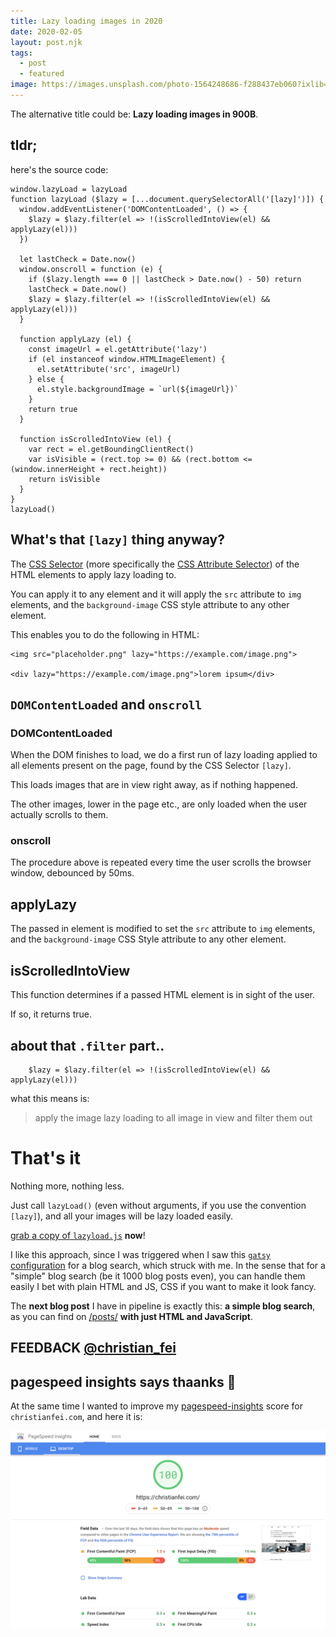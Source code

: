 ```yaml
---
title: Lazy loading images in 2020
date: 2020-02-05
layout: post.njk
tags:
  - post
  - featured
image: https://images.unsplash.com/photo-1564248686-f288437eb060?ixlib=rb-1.2.1&ixid=eyJhcHBfaWQiOjEyMDd9&auto=format&fit=crop&w=250&q=40
---
```


The alternative title could be: **Lazy loading images in 900B**.

## tldr;

here's the source code:

```
window.lazyLoad = lazyLoad
function lazyLoad ($lazy = [...document.querySelectorAll('[lazy]')]) {
  window.addEventListener('DOMContentLoaded', () => {
    $lazy = $lazy.filter(el => !(isScrolledIntoView(el) && applyLazy(el)))
  })

  let lastCheck = Date.now()
  window.onscroll = function (e) {
    if ($lazy.length === 0 || lastCheck > Date.now() - 50) return
    lastCheck = Date.now()
    $lazy = $lazy.filter(el => !(isScrolledIntoView(el) && applyLazy(el)))
  }

  function applyLazy (el) {
    const imageUrl = el.getAttribute('lazy')
    if (el instanceof window.HTMLImageElement) {
      el.setAttribute('src', imageUrl)
    } else {
      el.style.backgroundImage = `url(${imageUrl})`
    }
    return true
  }

  function isScrolledIntoView (el) {
    var rect = el.getBoundingClientRect()
    var isVisible = (rect.top >= 0) && (rect.bottom <= (window.innerHeight + rect.height))
    return isVisible
  }
}
lazyLoad()
```

## What's that `[lazy]` thing anyway?

The [CSS Selector](https://developer.mozilla.org/en-US/docs/Learn/CSS/Building_blocks/Selectors) (more specifically the [CSS Attribute Selector](https://developer.mozilla.org/en-US/docs/Web/CSS/Attribute_selectors)) of the HTML elements to apply lazy loading to.

You can apply it to any element and it will apply the `src` attribute to `img` elements, and the `background-image` CSS style attribute to any other element.


This enables you to do the following in HTML:

```
<img src="placeholder.png" lazy="https://example.com/image.png">

<div lazy="https://example.com/image.png">lorem ipsum</div>
```

## `DOMContentLoaded` and `onscroll`

### DOMContentLoaded
When the DOM finishes to load, we do a first run of lazy loading applied to all elements present on the page, found by the CSS Selector `[lazy]`.

This loads images that are in view right away, as if nothing happened.

The other images, lower in the page etc., are only loaded when the user actually scrolls to them.

### onscroll

The procedure above is repeated every time the user scrolls the browser window, debounced by 50ms.

## applyLazy

The passed in element is modified to set the `src` attribute to `img` elements, and the `background-image` CSS Style attribute to any other element.

## isScrolledIntoView

This function determines if a passed HTML element is in sight of the user.

If so, it returns true.

## about that `.filter` part..

```
    $lazy = $lazy.filter(el => !(isScrolledIntoView(el) && applyLazy(el)))
```

what this means is:

> apply the image lazy loading to all image in view and filter them out


# That's it

Nothing more, nothing less.

Just call `lazyLoad()` (even without arguments, if you use the convention `[lazy]`), and all your images will be lazy loaded easily.

[grab a copy of `lazyload.js`](https://github.com/christian-fei/christian-fei.github.io/blob/master/lazyLoad.js) **now**!

I like this approach, since I was triggered when I saw this [`gatsy` configuration](https://twitter.com/kentcdodds/status/1225095035936362497) for a blog search, which struck with me. In the sense that for a "simple" blog search (be it 1000 blog posts even), you can handle them easily I bet with plain HTML and JS, CSS if you want to make it look fancy.

The **next blog post** I have in pipeline is exactly this: **a simple blog search**, as you can find on [/posts/](https://christianfei.com/posts/) **with just HTML and JavaScript**.

## FEEDBACK [@christian_fei](https://twitter.com/christian_fei)


## pagespeed insights says thaanks 💯

At the same time I wanted to improve my [pagespeed-insights](https://developers.google.com/speed/pagespeed/insights/?url=https%3A%2F%2Fchristianfei.com%2F&tab=desktop) score for `christianfei.com`, and here it is:

![pagespeed-insights-christianfei.com](/assets/images/posts/pagespeed-insights.png)